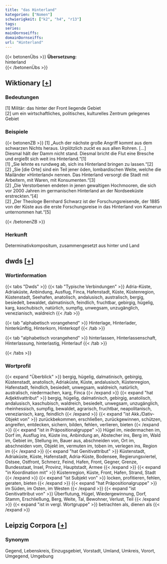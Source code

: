 ```yaml
---
title: "das Hinterland"
kategorien: ["Nomen"]
schwierigkeit: ["k2", "h4", "r13"]
tags:
series:
mainDornseiffs:
domainDornseiffs:
url: "Hinterland"
---
```


{{< betonenÜbs >}}
**Übersetzung:**  
hinterland  
{{< /betonenÜbs >}}

## Wiktionary [[+](https://de.wiktionary.org/wiki/Hinterland)]

### Bedeutungen
[1] Militär: das hinter der Front liegende Gebiet  
[2] um ein wirtschaftliches, politisches, kulturelles Zentrum gelegenes Gebiet  

### Beispiele
{{< betonenZB >}}
[1] „Auch der nächste große Angriff kommt aus dem schwarzen Nichts heraus. Urplötzlich zuckt es aus allen Rohren. […] Diesmal hält der Damm nicht stand. Diesmal bricht die Flut eine Bresche und ergießt sich weit ins Hinterland.“[1]  
[1] „Sie lehnte es rundweg ab, sich ins Hinterland bringen zu lassen.“[2]  
[2] „Sie [die Orte] sind ein Teil jener öden, lombardischen Weite, welche die Mailänder »Hinterland« nennen. Das Hinterland versorgt die Stadt mit Arbeitern, mit Waren, mit Konsumenten.“[3]  
[2] „Die Verstorbenen endeten in jenen gewaltigen Hochmooren, die sich vor 2000 Jahren im germanischen Hinterland an der Nordseeküste erstreckten.“[4]  
[2] „Der Theologe Bernhard Schwarz ist der Forschungsreisende, der 1885 von der Küste aus die erste Forschungsreise in das Hinterland von Kamerun unternommen hat.“[5]  

{{< /betonenZB >}}
### Herkunft
Determinativkompositum, zusammengesetzt aus hinter und Land  



## dwds [[+](https://www.dwds.de/wb/Hinterland)]

### Wortinformation
{{< tabs "Dwds" >}}
{{< tab "Typische Verbindungen" >}}
Adria-Küste, Adriaküste, Anbindung, Ausflug, Finca, Hafenstadt, Küste, Küstenregion, Küstenstadt, Seehafen, anatolisch, andalusisch, australisch, bergig, besiedelt, bewaldet, dalmatinisch, feindlich, fruchtbar, gebirgig, hügelig, karg, kaschubisch, natürlich, sumpfig, unwegsam, unzugänglich, venezianisch, waldreich
{{< /tab >}}

{{< tab "alphabetisch vorangehend" >}}
Hinterlage, Hinterlader, hinterkünftig, Hinterkorn, Hinterkopf
{{< /tab >}}

{{< tab "alphabetisch vorangehend" >}}
hinterlassen, Hinterlassenschaft, Hinterlassung, hinterlastig, Hinterlauf
{{< /tab >}}

{{< /tabs >}}

### Wortprofil
{{< expand "Überblick" >}} bergig, hügelig, dalmatinisch, gebirgig, Küstenstadt, anatolisch, Adriaküste, Küste, andalusisch, Küstenregion, Hafenstadt, feindlich, besiedelt, unwegsam, waldreich, natürlich, australisch, niedermachen, karg, Finca {{< /expand >}}
{{< expand "hat Adjektivattribut" >}} bergig, hügelig, dalmatinisch, gebirgig, anatolisch, andalusisch, kaschubisch, waldreich, besiedelt, unwegsam, unzugänglich, rheinhessisch, sumpfig, bewaldet, agrarisch, fruchtbar, neapolitanisch, venezianisch, karg, feindlich {{< /expand >}}
{{< expand "ist Akk./Dativ-Objekt von" >}} zurückbekommen, erschließen, zurückgewinnen, schützen, angreifen, entdecken, sichern, bilden, fehlen, verlieren, bieten {{< /expand >}}
{{< expand "ist in Präpositionalgruppe" >}} Hügel im, niedermachen im, Dorf im, Ausflug ins, Küste ins, Anbindung an, Abstecher ins, Berg im, Wald im, Gebiet im, Stellung im, Bauer aus, abschneiden von, Ort im, abschneiden vom, Objekt im, vermuten im, toben im, verlegen ins, Region im {{< /expand >}}
{{< expand "hat Genitivattribut" >}} Küstenstadt, Adriaküste, Küste, Hafenstadt, Adria-Küste, Bodensee, Regierungsviertel, Ostsee, Ostfront, Schmerz, Feind, Hafen, Front, Gegner, Grenze, Bundesstaat, Insel, Provinz, Hauptstadt, Armee {{< /expand >}}
{{< expand "in Koordination mit" >}} Küstenregion, Küste, Front, Hafen, Strand, Stadt {{< /expand >}}
{{< expand "ist Subjekt von" >}} locken, profitieren, fehlen, geraten, bieten {{< /expand >}}
{{< expand "hat Präpositionalgruppe" >}} im Süden, im Osten, im Westen {{< /expand >}}
{{< expand "ist Genitivattribut von" >}} Überflutung, Hügel, Wiedergewinnung, Dorf, Stamm, Erschließung, Berg, Weite, Tal, Bewohner, Verlust, Teil {{< /expand >}}
{{< expand "ist in vergl. Wortgruppe" >}} betrachten als, dienen als {{< /expand >}}

## Leipzig Corpora [[+](https://corpora.uni-leipzig.de/en/res?word=Hinterland&corpusId=deu_newscrawl-public_2018)]


### Synonym
Gegend, Lebenskreis, Einzugsgebiet, Vorstadt, Umland, Umkreis, Vorort, Umgegend, Umgebung

